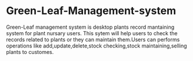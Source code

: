 # Green-Leaf-Management-system
Green-Leaf management system is desktop plants record mantaining system for plant nursary users. This sytem will help users to check the records related to plants or they can maintain them.Users can performs operations like add,update,delete,stock checking,stock maintaining,selling plants to customes. 
